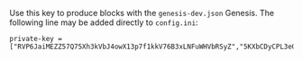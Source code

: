 Use this key to produce blocks with the `genesis-dev.json` Genesis.
The following line may be added directly to `config.ini`:

```
private-key = ["RVP6JaiMEZZ57Q75Xh3kVbJ4owX13p7f1kkV76B3xLNFuWHVbRSyZ","5KXbCDyCPL3eGX6xX5uJHVwoAYheF7L5fKf67oQocgJA8kNvVHF"]
```

